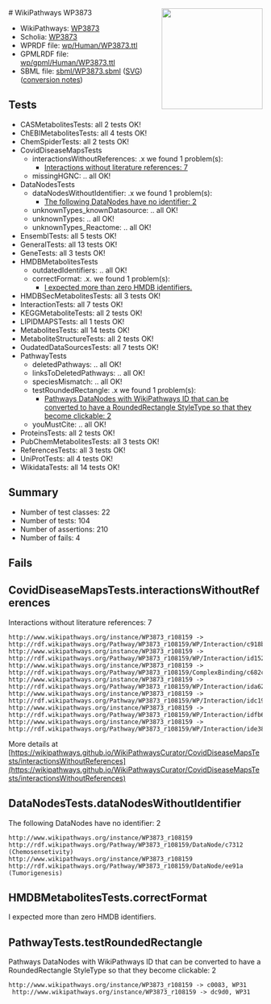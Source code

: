 <img style="float: right; width: 200px" src="../logo.png" />
# WikiPathways WP3873

* WikiPathways: [WP3873](https://identifiers.org/wikipathways:WP3873)
* Scholia: [WP3873](https://scholia.toolforge.org/wikipathways/WP3873)
* WPRDF file: [wp/Human/WP3873.ttl](../wp/Human/WP3873.ttl)
* GPMLRDF file: [wp/gpml/Human/WP3873.ttl](../wp/gpml/Human/WP3873.ttl)
* SBML file: [sbml/WP3873.sbml](../sbml/WP3873.sbml) ([SVG](../sbml/WP3873.svg)) ([conversion notes](../sbml/WP3873.txt))

## Tests
* CASMetabolitesTests: all 2 tests OK!
* ChEBIMetabolitesTests: all 4 tests OK!
* ChemSpiderTests: all 2 tests OK!
* CovidDiseaseMapsTests
    * interactionsWithoutReferences: .x we found 1 problem(s):
        * [Interactions without literature references: 7](#2e295935)
    * missingHGNC: .. all OK!
* DataNodesTests
    * dataNodesWithoutIdentifier: .x we found 1 problem(s):
        * [The following DataNodes have no identifier: 2](#d2d32fa1)
    * unknownTypes_knownDatasource: .. all OK!
    * unknownTypes: .. all OK!
    * unknownTypes_Reactome: .. all OK!
* EnsemblTests: all 5 tests OK!
* GeneralTests: all 13 tests OK!
* GeneTests: all 3 tests OK!
* HMDBMetabolitesTests
    * outdatedIdentifiers: .. all OK!
    * correctFormat: .x. we found 1 problem(s):
        * [I expected more than zero HMDB identifiers.](#ad154c1e)
* HMDBSecMetabolitesTests: all 3 tests OK!
* InteractionTests: all 7 tests OK!
* KEGGMetaboliteTests: all 2 tests OK!
* LIPIDMAPSTests: all 1 tests OK!
* MetabolitesTests: all 14 tests OK!
* MetaboliteStructureTests: all 2 tests OK!
* OudatedDataSourcesTests: all 7 tests OK!
* PathwayTests
    * deletedPathways: .. all OK!
    * linksToDeletedPathways: .. all OK!
    * speciesMismatch: .. all OK!
    * testRoundedRectangle: .x we found 1 problem(s):
        * [Pathways DataNodes with WikiPathways ID that can be converted to have a RoundedRectangle StyleType so that they become clickable: 2](#9fbad3cc)
    * youMustCite: .. all OK!
* ProteinsTests: all 2 tests OK!
* PubChemMetabolitesTests: all 3 tests OK!
* ReferencesTests: all 3 tests OK!
* UniProtTests: all 4 tests OK!
* WikidataTests: all 14 tests OK!


## Summary

* Number of test classes: 22
* Number of tests: 104
* Number of assertions: 210
* Number of fails: 4

## Fails

<a name="2e295935" />

## CovidDiseaseMapsTests.interactionsWithoutReferences

Interactions without literature references: 7
```
http://www.wikipathways.org/instance/WP3873_r108159 -> http://rdf.wikipathways.org/Pathway/WP3873_r108159/WP/Interaction/c918b
http://www.wikipathways.org/instance/WP3873_r108159 -> http://rdf.wikipathways.org/Pathway/WP3873_r108159/WP/Interaction/id152e6947
http://www.wikipathways.org/instance/WP3873_r108159 -> http://rdf.wikipathways.org/Pathway/WP3873_r108159/ComplexBinding/c682c
http://www.wikipathways.org/instance/WP3873_r108159 -> http://rdf.wikipathways.org/Pathway/WP3873_r108159/WP/Interaction/ida627931d
http://www.wikipathways.org/instance/WP3873_r108159 -> http://rdf.wikipathways.org/Pathway/WP3873_r108159/WP/Interaction/idc19baba2
http://www.wikipathways.org/instance/WP3873_r108159 -> http://rdf.wikipathways.org/Pathway/WP3873_r108159/WP/Interaction/idfb6cd76e
http://www.wikipathways.org/instance/WP3873_r108159 -> http://rdf.wikipathways.org/Pathway/WP3873_r108159/WP/Interaction/ide387a056
```

More details at [https://wikipathways.github.io/WikiPathwaysCurator/CovidDiseaseMapsTests/interactionsWithoutReferences](https://wikipathways.github.io/WikiPathwaysCurator/CovidDiseaseMapsTests/interactionsWithoutReferences)

<a name="d2d32fa1" />

## DataNodesTests.dataNodesWithoutIdentifier

The following DataNodes have no identifier: 2
```
http://www.wikipathways.org/instance/WP3873_r108159 http://rdf.wikipathways.org/Pathway/WP3873_r108159/DataNode/c7312 (Chemosensetivity)
http://www.wikipathways.org/instance/WP3873_r108159 http://rdf.wikipathways.org/Pathway/WP3873_r108159/DataNode/ee91a (Tumorigenesis)
```

<a name="ad154c1e" />

## HMDBMetabolitesTests.correctFormat

I expected more than zero HMDB identifiers.
<a name="9fbad3cc" />

## PathwayTests.testRoundedRectangle

Pathways DataNodes with WikiPathways ID that can be converted to have a RoundedRectangle StyleType so that they become clickable: 2
```
http://www.wikipathways.org/instance/WP3873_r108159 -> c0083, WP31
 http://www.wikipathways.org/instance/WP3873_r108159 -> dc9d0, WP31
 ```

